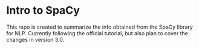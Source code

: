 # Intro to SpaCy

This repo is created to summarize the info obtained from the SpaCy library for NLP. Currently following the official tutorial, but also plan to cover the changes in version 3.0.

